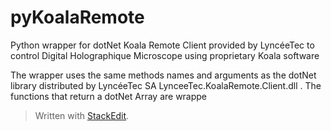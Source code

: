 # pyKoalaRemote
Python wrapper for dotNet Koala Remote Client provided by LyncéeTec to control Digital Holographique Microscope using proprietary Koala software

The wrapper uses the same methods names and arguments as the dotNet library distributed by LyncéeTec SA LynceeTec.KoalaRemote.Client.dll . The functions that return a dotNet Array are wrappe

> Written with [StackEdit](https://stackedit.io/).
<!--stackedit_data:
eyJoaXN0b3J5IjpbLTE4MDk3Njc0ODIsLTQ0MTczNDM1OSwxOT
Y5OTc0MjAzXX0=
-->